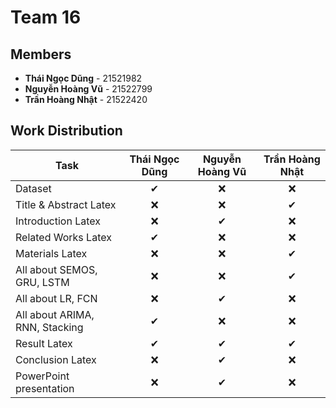 
# Team 16

## Members
- **Thái Ngọc Dũng** - 21521982
- **Nguyễn Hoàng Vũ** - 21522799
- **Trần Hoàng Nhật** - 21522420

## Work Distribution
| Task                    | Thái Ngọc Dũng                | Nguyễn Hoàng Vũ             | Trần Hoàng Nhật              |
|-------------------------|-------------------------------|-----------------------------|------------------------------|
| Dataset |<div align="center">&#10004;</div>|<div align="center">&#10060;</div>|<div align="center">&#10060;</div>|
| Title & Abstract Latex |<div align="center">&#10060;</div>|<div align="center">&#10060;</div>|<div align="center">&#10004;</div>|
| Introduction Latex |<div align="center">&#10060;</div>|<div align="center">&#10004;</div>|<div align="center">&#10060;</div>|
| Related Works Latex |<div align="center">&#10004;</div>|<div align="center">&#10060;</div>|<div align="center">&#10060;</div>|
| Materials Latex |<div align="center">&#10060;</div>|<div align="center">&#10060;</div>|<div align="center">&#10004;</div>|
| All about SEMOS, GRU, LSTM |<div align="center">&#10060;</div>|<div align="center">&#10060;</div>|<div align="center">&#10004;</div>|
| All about LR, FCN |<div align="center">&#10060;</div>|<div align="center">&#10004;</div>|<div align="center">&#10060;</div>|
|All about ARIMA, RNN, Stacking |<div align="center">&#10004;</div>|<div align="center">&#10060;</div>|<div align="center">&#10060;</div>|
| Result Latex |<div align="center">&#10004;</div>|<div align="center">&#10004;</div>|<div align="center">&#10004;</div>|
| Conclusion Latex |<div align="center">&#10060;</div>|<div align="center">&#10004;</div>|<div align="center">&#10060;</div>|
| PowerPoint presentation |<div align="center">&#10060;</div>|<div align="center">&#10004;</div>|<div align="center">&#10060;</div>|


